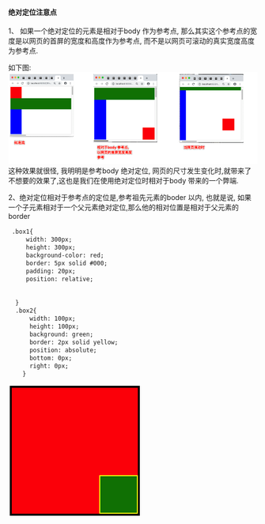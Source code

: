 #### 绝对定位注意点

1、 如果一个绝对定位的元素是相对于body 作为参考点, 那么其实这个参考点的宽度是以网页的首屏的宽度和高度作为参考点, 而不是以网页可滚动的真实宽度高度为参考点.


如下图:
![](/assets/realtive_body.png)
这种效果就很怪, 我明明是参考body 绝对定位, 网页的尺寸发生变化时,就带来了不想要的效果了,这也是我们在使用绝对定位时相对于body 带来的一个弊端.

2、绝对定位相对于参考点的定位是,参考祖先元素的boder 以内, 也就是说, 如果一个子元素相对于一个父元素绝对定位,那么他的相对位置是相对于父元素的border

```
 .box1{
     width: 300px;
     height: 300px;
     background-color: red;
     border: 5px solid #000;
     padding: 20px;
     position: relative;


  }
  .box2{
      width: 100px;
      height: 100px;
      background: green;
      border: 2px solid yellow;
      position: absolute;
      bottom: 0px;
      right: 0px;
    }
```
![](/assets/rg.png)
